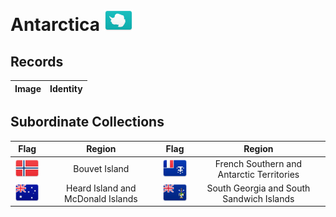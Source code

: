 # Antarctica ![AN](https://github.com/apapenheim/nation-branding-now/blob/master/images/FlagKit/AN@2x.png)

## Records

| Image | Identity |
| :---: | :--- |

## Subordinate Collections

| Flag | Region | Flag | Region |
| :---: | :---: | :---: | :---: |
| ![BV](../images/FlagKit/AN/BV/BV@2x.png) | Bouvet Island | ![TF](../images/FlagKit/AF/TF/TF@2x.png) | French Southern and Antarctic Territories |
| ![HM](../images/FlagKit/OC/HM/HM@2x.png) | Heard Island and McDonald Islands | ![GS](../images/FlagKit/SA/GS/GS@2x.png) | South Georgia and South Sandwich Islands |